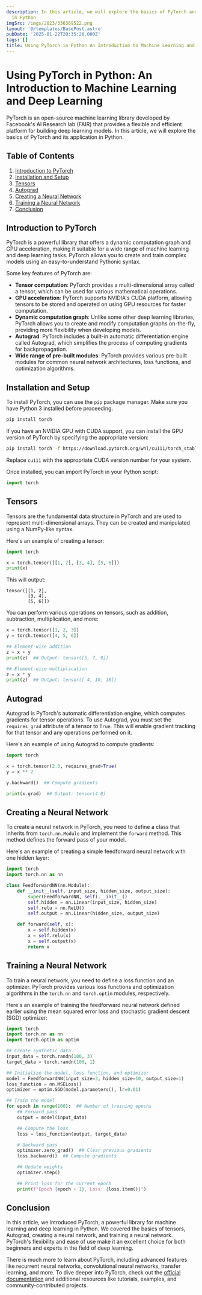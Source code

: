 ```yaml
---
description: In this article, we will explore the basics of PyTorch and its application
  in Python
imgSrc: /imgs/2023/336369522.png
layout: '@/templates/BasePost.astro'
pubDate: '2025-01-22T20:35:26.000Z'
tags: []
title: Using PyTorch in Python An Introduction to Machine Learning and Deep Learning
---
```


# Using PyTorch in Python: An Introduction to Machine Learning and Deep Learning

PyTorch is an open-source machine learning library developed by Facebook's AI Research lab (FAIR) that provides a flexible and efficient platform for building deep learning models. In this article, we will explore the basics of PyTorch and its application in Python.

## Table of Contents

1. [Introduction to PyTorch](#introduction-to-pytorch)
2. [Installation and Setup](#installation-and-setup)
3. [Tensors](#tensors)
4. [Autograd](#autograd)
5. [Creating a Neural Network](#creating-a-neural-network)
6. [Training a Neural Network](#training-a-neural-network)
7. [Conclusion](#conclusion)

## Introduction to PyTorch

PyTorch is a powerful library that offers a dynamic computation graph and GPU acceleration, making it suitable for a wide range of machine learning and deep learning tasks. PyTorch allows you to create and train complex models using an easy-to-understand Pythonic syntax.

Some key features of PyTorch are:

- **Tensor computation**: PyTorch provides a multi-dimensional array called a tensor, which can be used for various mathematical operations.
- **GPU acceleration**: PyTorch supports NVIDIA's CUDA platform, allowing tensors to be stored and operated on using GPU resources for faster computation.
- **Dynamic computation graph**: Unlike some other deep learning libraries, PyTorch allows you to create and modify computation graphs on-the-fly, providing more flexibility when developing models.
- **Autograd**: PyTorch includes a built-in automatic differentiation engine called Autograd, which simplifies the process of computing gradients for backpropagation.
- **Wide range of pre-built modules**: PyTorch provides various pre-built modules for common neural network architectures, loss functions, and optimization algorithms.

## Installation and Setup

To install PyTorch, you can use the `pip` package manager. Make sure you have Python 3 installed before proceeding.

```bash
pip install torch
```

If you have an NVIDIA GPU with CUDA support, you can install the GPU version of PyTorch by specifying the appropriate version:

```bash
pip install torch -f https://download.pytorch.org/whl/cu111/torch_stable.html
```

Replace `cu111` with the appropriate CUDA version number for your system.

Once installed, you can import PyTorch in your Python script:

```python
import torch
```

## Tensors

Tensors are the fundamental data structure in PyTorch and are used to represent multi-dimensional arrays. They can be created and manipulated using a NumPy-like syntax.

Here's an example of creating a tensor:

```python
import torch

x = torch.tensor([[1, 2], [3, 4], [5, 6]])
print(x)
```

This will output:

```
tensor([[1, 2],
        [3, 4],
        [5, 6]])
```

You can perform various operations on tensors, such as addition, subtraction, multiplication, and more:

```python
x = torch.tensor([1, 2, 3])
y = torch.tensor([4, 5, 6])

## Element-wise addition
z = x + y
print(z)  ## Output: tensor([5, 7, 9])

## Element-wise multiplication
z = x * y
print(z)  ## Output: tensor([ 4, 10, 18])
```

## Autograd

Autograd is PyTorch's automatic differentiation engine, which computes gradients for tensor operations. To use Autograd, you must set the `requires_grad` attribute of a tensor to `True`. This will enable gradient tracking for that tensor and any operations performed on it.

Here's an example of using Autograd to compute gradients:

```python
import torch

x = torch.tensor(2.0, requires_grad=True)
y = x ** 2

y.backward()  ## Compute gradients

print(x.grad)  ## Output: tensor(4.0)
```

## Creating a Neural Network

To create a neural network in PyTorch, you need to define a class that inherits from `torch.nn.Module` and implement the `forward` method. This method defines the forward pass of your model.

Here's an example of creating a simple feedforward neural network with one hidden layer:

```python
import torch
import torch.nn as nn

class FeedforwardNN(nn.Module):
    def __init__(self, input_size, hidden_size, output_size):
        super(FeedforwardNN, self).__init__()
        self.hidden = nn.Linear(input_size, hidden_size)
        self.relu = nn.ReLU()
        self.output = nn.Linear(hidden_size, output_size)

    def forward(self, x):
        x = self.hidden(x)
        x = self.relu(x)
        x = self.output(x)
        return x
```

## Training a Neural Network

To train a neural network, you need to define a loss function and an optimizer. PyTorch provides various loss functions and optimization algorithms in the `torch.nn` and `torch.optim` modules, respectively.

Here's an example of training the feedforward neural network defined earlier using the mean squared error loss and stochastic gradient descent (SGD) optimizer:

```python
import torch
import torch.nn as nn
import torch.optim as optim

## Create synthetic data
input_data = torch.randn(100, 3)
target_data = torch.randn(100, 1)

## Initialize the model, loss function, and optimizer
model = FeedforwardNN(input_size=3, hidden_size=10, output_size=1)
loss_function = nn.MSELoss()
optimizer = optim.SGD(model.parameters(), lr=0.01)

## Train the model
for epoch in range(100):  ## Number of training epochs
    ## Forward pass
    output = model(input_data)

    ## Compute the loss
    loss = loss_function(output, target_data)

    # Backward pass
    optimizer.zero_grad()  ## Clear previous gradients
    loss.backward()  ## Compute gradients

    ## Update weights
    optimizer.step()

    ## Print loss for the current epoch
    print(f"Epoch {epoch + 1}, Loss: {loss.item()}")
```

## Conclusion

In this article, we introduced PyTorch, a powerful library for machine learning and deep learning in Python. We covered the basics of tensors, Autograd, creating a neural network, and training a neural network. PyTorch's flexibility and ease of use make it an excellent choice for both beginners and experts in the field of deep learning.

There is much more to learn about PyTorch, including advanced features like recurrent neural networks, convolutional neural networks, transfer learning, and more. To dive deeper into PyTorch, check out the [official documentation](https://pytorch.org/docs/stable/index.html) and additional resources like tutorials, examples, and community-contributed projects.